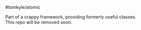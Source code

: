 #tomkyle/atomic


Part of a crappy framework, providing formerly useful classes.  
This repo will be removed soon.
